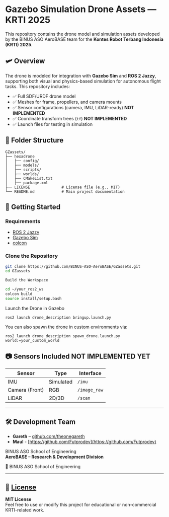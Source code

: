 # Gazebo Simulation Drone Assets — KRTI 2025

This repository contains the drone model and simulation assets developed by the BINUS ASO AeroBASE team for the **Kontes Robot Terbang Indonesia (KRTI) 2025**.

## 🛩️ Overview

The drone is modeled for integration with **Gazebo Sim** and **ROS 2 Jazzy**, supporting both visual and physics-based simulation for autonomous flight tasks. This repository includes:

- ✅ Full SDF/URDF drone model
- ✅ Meshes for frame, propellers, and camera mounts
- ✅ Sensor configurations (camera, IMU, LiDAR-ready) **NOT IMPLEMENTED**
- ✅ Coordinate transform trees (`tf`) **NOT IMPLEMENTED**
- ✅ Launch files for testing in simulation

## 📁 Folder Structure

```plaintext
GZassets/
├── hexadrone
│   ├── config/
│   ├── models/
│   ├── scripts/
│   ├── worlds/
│   ├── CMakeList.txt
│   ├── package.xml
├── LICENSE              # License file (e.g., MIT)
└── README.md            # Main project documentation
```


## 🚀 Getting Started

### Requirements

- [ROS 2 Jazzy](https://docs.ros.org/en/jazzy/index.html)
- [Gazebo Sim](https://gazebosim.org/)
- [colcon](https://docs.ros.org/en/rolling/Tutorials/Colcon-Tutorial.html)

### Clone the Repository

```bash
git clone https://github.com/BINUS-ASO-AeroBASE/GZassets.git
cd GZassets

Build the Workspace

cd ~/your_ros2_ws
colcon build
source install/setup.bash
```
Launch the Drone in Gazebo
```
ros2 launch drone_description bringup.launch.py
```
You can also spawn the drone in custom environments via:
```
ros2 launch drone_description spawn_drone.launch.py world:=your_custom_world
```


## 📷 Sensors Included **NOT IMPLEMENTED YET**

| Sensor         | Type      | Interface     |
|----------------|-----------|---------------|
| IMU            | Simulated | `/imu`        |
| Camera (Front) | RGB       | `/image_raw`  |
| LiDAR          | 2D/3D     | `/scan`       |

---

## 🛠️ Development Team

- **Gareth** – [github.com/theonegareth](https://github.com/theonegareth)
- **Maul** - [https://github.com/Futprodev](https://github.com/Futprodev)

BINUS ASO School of Engineering  
**AeroBASE – Research & Development Division**  

📍 BINUS ASO School of Engineering

---

## 📄 [License](LICENSE)

**MIT License**  
Feel free to use or modify this project for educational or non-commercial KRTI-related work.

